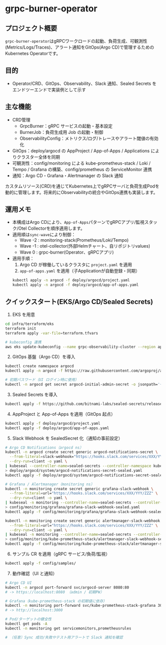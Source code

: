 # grpc-burner-operator

## プロジェクト概要
`grpc-burner-operator`はgRPCワークロードの起動、負荷生成、可観測性(Metrics/Logs/Traces)、アラート通知をGitOps(Argo CD)で管理するためのKubernetes Operatorです。

## 目的
- Operator/CRD、GitOps、Observability、Slack 通知、Sealed Secrets を エンドツーエンドで実装例として示す

## 主な機能
- CRD管理
    - GrpcBurner：gRPC サービスの起動・基本設定
    - BurnerJob：負荷生成用 Job の起動・制御
    - ObservabilityConfig：メトリクス/ログ/トレースやアラート閾値の有効化
- GitOps：deploy/argocd の AppProject / App-of-Apps / Applications によりクラスター全体を同期
- 可観測性：config/monitoring による kube-prometheus-stack / Loki / Tempo / Grafana の構築、config/prometheus の ServiceMonitor 連携
- 通知：Argo CD・Grafana・Alertmanager の Slack 通知


カスタムリソース(CRD)を通じてKubernetes上でgRPCサーバと負荷生成Podを動的に管理します。将来的にObservabilityの統合やGitOps連携も実装します。


## 運用メモ

- 本構成はArgo CDにより、`App-of-Apps`パターンでgRPCアプリ/監視スタック/Otel Collectorを順序適用します。
- 適用順は`sync-wave`により制御：
  - Wave -2 : monitoring-stack(Prometheus/Loki/Tempo)
  - Wave -1 : otel-collector(外部Helmチャート、自リポジトリvalues)
  - Wave  0 : grpc-burner(Operator、gRPCアプリ)
- 適用手順：
  1. Argo CD が稼働しているクラスタに `project.yaml` を適用
  2. `app-of-apps.yaml` を適用（子Applicationが自動登録・同期）
  ```bash
  kubectl apply -n argocd -f deploy/argocd/project.yaml
  kubectl apply -n argocd -f deploy/argocd/app-of-apps.yaml
  ```

## クイックスタート(EKS/Argo CD/Sealed Secrets)

1) EKS を用意
```bash
cd infra/terraform/eks
terraform init
terraform apply -var-file=terraform.tfvars

# kubeconfig 連携
aws eks update-kubeconfig --name grpc-observability-cluster --region ap-northeast-1
```
2) GitOps 基盤（Argo CD）を導入
```bash
kubectl create namespace argocd
kubectl apply -n argocd -f https://raw.githubusercontent.com/argoproj/argo-cd/stable/manifests/install.yaml

# 初期パスワード（UI ログイン時に使用）
kubectl -n argocd get secret argocd-initial-admin-secret -o jsonpath='{.data.password}' | base64 -d; echo
```
3) Sealed Secrets を導入
```bash
kubectl apply -f https://github.com/bitnami-labs/sealed-secrets/releases/latest/download/controller.yaml
```

4) AppProject と App-of-Apps を適用（GitOps 起点）
```bash
kubectl apply -f deploy/argocd/project.yaml
kubectl apply -f deploy/argocd/app-of-apps.yaml
```
5) Slack Webhook を SealedSecret 化（通知の事前設定）
```bash
# Argo CD Notifications（argocd ns）
kubectl -n argocd create secret generic argocd-notifications-secret \
  --from-literal=slack-webhook="https://hooks.slack.com/services/XXX/YYY/ZZZ" \
  --dry-run=client -o yaml \
| kubeseal --controller-name=sealed-secrets --controller-namespace kube-system -o yaml \
> deploy/argocd/system/argocd-notifications-secret-sealed.yaml
kubectl apply -f deploy/argocd/system/argocd-notifications-secret-sealed.yaml

# Grafana / Alertmanager（monitoring ns）
kubectl -n monitoring create secret generic grafana-slack-webhook \
  --from-literal=url="https://hooks.slack.com/services/XXX/YYY/ZZZ" \
  --dry-run=client -o yaml \
| kubeseal -n monitoring --controller-name=sealed-secrets --controller-namespace kube-system -o yaml \
> config/monitoring/grafana/grafana-slack-webhook-sealed.yaml
kubectl apply -f config/monitoring/grafana/grafana-slack-webhook-sealed.yaml

kubectl -n monitoring create secret generic alertmanager-slack-webhook \
  --from-literal=url="https://hooks.slack.com/services/XXX/YYY/ZZZ" \
  --dry-run=client -o yaml \
| kubeseal -n monitoring --controller-name=sealed-secrets --controller-namespace kube-system -o yaml \
> config/monitoring/kube-prometheus-stack/alertmanager-slack-webhook-sealed.yaml
kubectl apply -f config/monitoring/kube-prometheus-stack/alertmanager-slack-webhook-sealed.yaml
```

6) サンプル CR を適用（gRPC サービス/負荷/監視）
```bash
kubectl apply -f config/samples/
```
7) 動作確認（UI と通知）
```bash
# Argo CD UI
kubectl -n argocd port-forward svc/argocd-server 8080:80
# -> https://localhost:8080 （admin / 初期PW）

# Grafana（kube-prometheus-stack の初期値に依存）
kubectl -n monitoring port-forward svc/kube-prometheus-stack-grafana 3000:80
# -> http://localhost:3000

# Pod/ターゲットの健全性
kubectl get pods -A
kubectl -n monitoring get servicemonitors,prometheusrules

# （任意）Sync 成功/失敗やテスト用アラートで Slack 通知を確認
```
